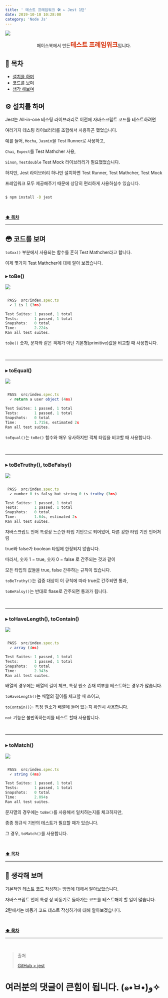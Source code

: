 ```yaml
---
title: ' 테스트 프레임워크 🛠 ▻ Jest 1탄'
date: 2019-10-10 10:28:00
category: 'Node Js'
---
```


![](./images/jest/logo.png)

<center>페이스북에서 만든<strong style="color:#D52B00; font-size: 20px;">테스트 프레임워크</strong>입니다.</center>

## **💎 목차**

- [설치를 하며](#️-설치를-하며)
- [코드를 보며](#-코드를-보며)
- [생각 해보며](#-생각해-보며)

## **⚙️ 설치를 하며**

Jest는 All-in-one 테스팅 라이브러리로 이전에 자바스크립트 코드를 테스트하려면

여러가지 테스팅 라이브러리를 조합해서 사용하곤 했었습니다.

예를 들어, `Mocha`, `Jasmin`을 Test Runner로 사용하고,

`Chai`, `Expect`를 Test Mathcher 사용,

`Sinon`, `Testdouble` Test Mock 라이브러리가 필요했었습니다.

하지만, Jest 라이브러리 하나만 설치하면 Test Runner, Test Mathcher, Test Mock

프레임워크 모두 제공해주기 때문에 상당히 편리하게 사용하실수 있습니다.

```sh

$ npm install -D jest

```

<br />

**[⬆ 목차](#-목차)**

<hr />

## **😳 코드를 보며**

`toXxx()` 부분에서 사용되는 함수를 흔히 Test Mathcher라고 합니다.

이제 몇가지 Test Mathcher에 대해 알아 보겠습니다.

### ▸ toBe()

![](./images/jest/1/1.png)
<br />

```js

 PASS  src/index.spec.ts
  ✓ 1 is 1 (3ms)

Test Suites: 1 passed, 1 total
Tests:       1 passed, 1 total
Snapshots:   0 total
Time:        2.224s
Ran all test suites.

```

`toBe()` 숫자, 문자와 같은 객체가 아닌 기본형(primitive)값을 비교할 때 사용합니다.

<br />
<hr />

### ▸ toEqual()

![](./images/jest/1/2.png)
<br />

```js

 PASS  src/index.spec.ts
  ✓ return a user object (4ms)

Test Suites: 1 passed, 1 total
Tests:       1 passed, 1 total
Snapshots:   0 total
Time:        1.715s, estimated 2s
Ran all test suites.

```

`toEqual()`는 `toBe()` 함수와 매우 유사하지만 객체 타입을 비교할 때 사용합니다.

<br />
<hr />

### ▸ toBeTruthy(), toBeFalsy()

![](./images/jest/1/3.png)
<br />

```js

 PASS  src/index.spec.ts
  ✓ number 0 is falsy but string 0 is truthy (3ms)

Test Suites: 1 passed, 1 total
Tests:       1 passed, 1 total
Snapshots:   0 total
Time:        1.64s, estimated 2s
Ran all test suites.

```

자바스크립트 언어 특성상 느슨한 타입 기반으로 되어있어, 다른 강한 타입 기반 언어처럼

true와 false가 boolean 타입에 한정되지 않습니다.

따라서, 숫자 1 = true, 숫자 0 = false 로 간주되는 것과 같이

모든 타입의 값들을 true, false 간주하는 규칙이 있습니다.

`toBeTruthy()`는 검증 대상이 이 규칙에 따라 true로 간주되면 통과,

`toBeFalsy()`는 반대로 flase로 간주되면 통과가 됩니다.

<br />
<hr />

### ▸ toHaveLength(), toContain()

![](./images/jest/1/4.png)
<br />

```js

 PASS  src/index.spec.ts
  ✓ array (4ms)

Test Suites: 1 passed, 1 total
Tests:       1 passed, 1 total
Snapshots:   0 total
Time:        2.343s
Ran all test suites.

```

배열의 경우에는 배열의 길이 체크, 특정 원소 존재 여부를 테스트하는 경우가 많습니다.

`toHaveLength()`는 배열의 길이를 체크할 때 쓰이고,

`toContain()`는 특정 원소가 배열에 들어 있는지 확인시 사용합니다.

`not` 기능은 불만족하는지를 테스트 할때 사용합니다.

<br />
<hr />

### ▸ toMatch()

![](./images/jest/1/5.png)
<br />

```js

 PASS  src/index.spec.ts
  ✓ string (4ms)

Test Suites: 1 passed, 1 total
Tests:       1 passed, 1 total
Snapshots:   0 total
Time:        2.094s
Ran all test suites.

```

문자열의 경우에는 `toBe()`를 사용해서 일치하는지를 체크하지만,

종종 정규식 기반의 테스트가 필요할 때가 있습니다.

그 경우, `toMatch()`를 사용합니다.

<br />

**[⬆ 목차](#-목차)**

<hr />

## **🤔 생각해 보며**

기본적인 테스트 코드 작성하는 방법에 대해서 알아보았습니다.

자바스크립트 언어 특성 상 비동기로 돌아가는 코드를 테스트해야 할 일이 많습니다.

2탄에서는 비동기 코드 테스트 작성하기에 대해 알아보겠습니다.

<br />

**[⬆ 목차](#-목차)**

<hr />

<br />

> 출처
>
> <a href="https://github.com/bynodejs/jest" target="_blank">GitHub > jest</a>

# 여러분의 댓글이 큰힘이 됩니다. (๑•̀ㅂ•́)و✧
